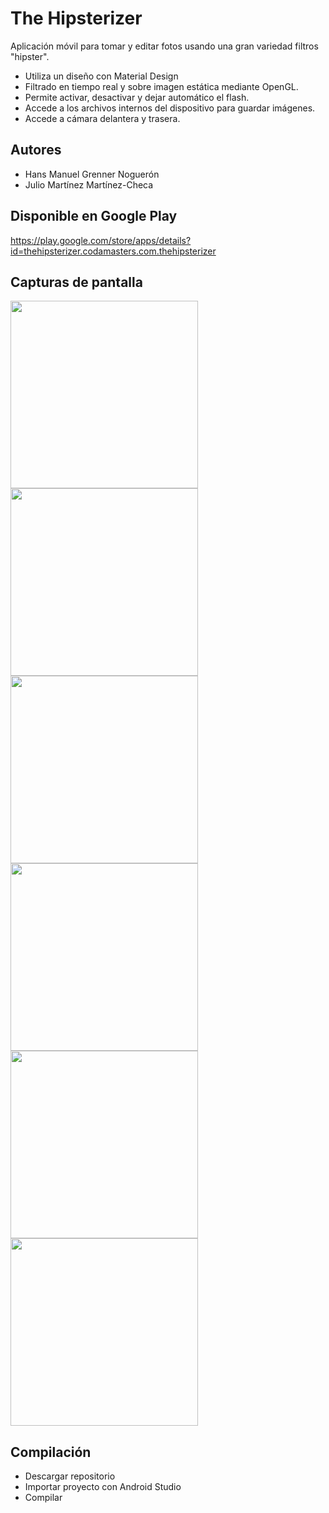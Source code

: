 # The Hipsterizer

Aplicación móvil para tomar y editar fotos usando una gran variedad filtros "hipster".

* Utiliza un diseño con Material Design
* Filtrado en tiempo real y sobre imagen estática mediante OpenGL.
* Permite activar, desactivar y dejar automático el flash.
* Accede a los archivos internos del dispositivo para guardar imágenes.
* Accede a cámara delantera y trasera.

## Autores
* Hans Manuel Grenner Noguerón
* Julio Martínez Martínez-Checa

## Disponible en Google Play

https://play.google.com/store/apps/details?id=thehipsterizer.codamasters.com.thehipsterizer

## Capturas de pantalla

<img src="http://i.imgur.com/41YEKL0.jpg" width="300px"/>
<img src="http://i.imgur.com/2bG2OhG.jpg" width="300px"/>
<img src="http://i.imgur.com/Uuzzpj3.jpg" width="300px"/>
<img src="http://i.imgur.com/2msBEQ0.png" width="300px"/>
<img src="http://i.imgur.com/NrMc6qg.jpg" width="300px"/>
<img src="http://i.imgur.com/BmySgAR.jpg" width="300px"/>


## Compilación

* Descargar repositorio
* Importar proyecto con Android Studio
* Compilar

